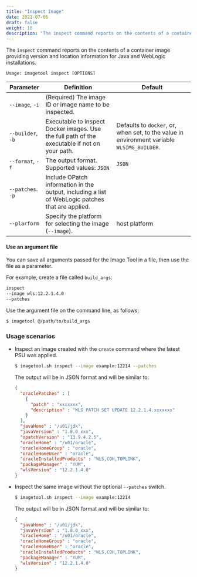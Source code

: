 ```yaml
---
title: "Inspect Image"
date: 2021-07-06
draft: false
weight: 10
description: "The inspect command reports on the contents of a container image."
---
```


The `inspect` command reports on the contents of a container image providing version and location information for Java
and WebLogic installations.

```
Usage: imagetool inspect [OPTIONS]
```

| Parameter | Definition | Default |
| --- | --- | --- |
| `--image`, `-i` | (Required) The image ID or image name to be inspected.  |   |
| `--builder`, `-b` | Executable to inspect Docker images. Use the full path of the executable if not on your path. | Defaults to `docker`, or, when set, to the value in environment variable `WLSIMG_BUILDER`. |
| `--format`, `-f`  | The output format. Supported values: `JSON` | `JSON`  |
| `--patches`. `-p`  | Include OPatch information in the output, including a list of WebLogic patches that are applied.  |   |
| `--plarform`  | Specify the platform for selecting the image (`--image`).  | host platform  |

#### Use an argument file

You can save all arguments passed for the Image Tool in a file, then use the file as a parameter.

For example, create a file called `build_args`:

```bash
inspect
--image wls:12.2.1.4.0
--patches
```

Use the argument file on the command line, as follows:

```bash
$ imagetool @/path/to/build_args
```

### Usage scenarios

- Inspect an image created with the `create` command where the latest PSU was applied.
    ```bash
    $ imagetool.sh inspect --image example:12214 --patches
    ```
  The output will be in JSON format and will be similar to:
    ```json
    {
      "oraclePatches" : [
        {
          "patch" : "xxxxxxx",
          "description" : "WLS PATCH SET UPDATE 12.2.1.4.xxxxxxx"
        }
      ],
      "javaHome" : "/u01/jdk",
      "javaVersion" : "1.8.0_xxx",
      "opatchVersion" : "13.9.4.2.5",
      "oracleHome" : "/u01/oracle",
      "oracleHomeGroup" : "oracle",
      "oracleHomeUser" : "oracle",
      "oracleInstalledProducts" : "WLS,COH,TOPLINK",
      "packageManager" : "YUM",
      "wlsVersion" : "12.2.1.4.0"
    }
    ```

- Inspect the same image without the optional `--patches` switch.
    ```bash
    $ imagetool.sh inspect --image example:12214
    ```
  The output will be in JSON format and will be similar to:
    ```json
    {
      "javaHome" : "/u01/jdk",
      "javaVersion" : "1.8.0_xxx",
      "oracleHome" : "/u01/oracle",
      "oracleHomeGroup" : "oracle",
      "oracleHomeUser" : "oracle",
      "oracleInstalledProducts" : "WLS,COH,TOPLINK",
      "packageManager" : "YUM",
      "wlsVersion" : "12.2.1.4.0"
    }
    ```
